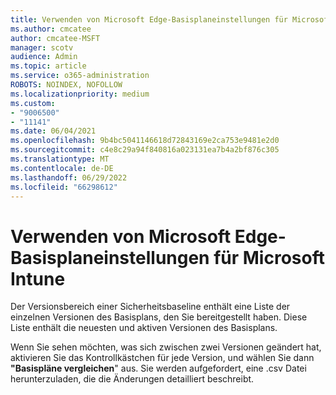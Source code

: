 ```yaml
---
title: Verwenden von Microsoft Edge-Basisplaneinstellungen für Microsoft Intune
ms.author: cmcatee
author: cmcatee-MSFT
manager: scotv
audience: Admin
ms.topic: article
ms.service: o365-administration
ROBOTS: NOINDEX, NOFOLLOW
ms.localizationpriority: medium
ms.custom:
- "9006500"
- "11141"
ms.date: 06/04/2021
ms.openlocfilehash: 9b4bc5041146618d72843169e2ca753e9481e2d0
ms.sourcegitcommit: c4e8c29a94f840816a023131ea7b4a2bf876c305
ms.translationtype: MT
ms.contentlocale: de-DE
ms.lasthandoff: 06/29/2022
ms.locfileid: "66298612"
---
```

# <a name="use-microsoft-edge-baseline-settings-for-microsoft-intune"></a>Verwenden von Microsoft Edge-Basisplaneinstellungen für Microsoft Intune

Der Versionsbereich einer Sicherheitsbaseline enthält eine Liste der einzelnen Versionen des Basisplans, den Sie bereitgestellt haben. Diese Liste enthält die neuesten und aktiven Versionen des Basisplans.

Wenn Sie sehen möchten, was sich zwischen zwei Versionen geändert hat, aktivieren Sie das Kontrollkästchen für jede Version, und wählen Sie dann **"Basispläne vergleichen**" aus. Sie werden aufgefordert, eine .csv Datei herunterzuladen, die die Änderungen detailliert beschreibt.